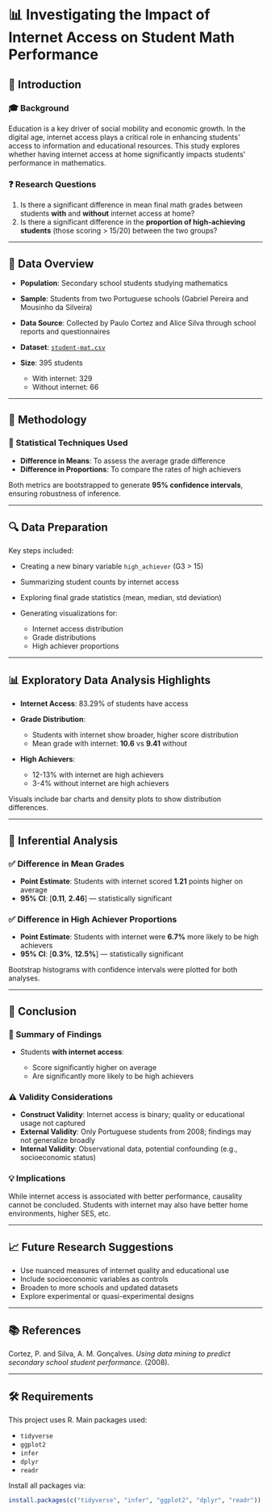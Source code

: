 
# 📊 Investigating the Impact of Internet Access on Student Math Performance

## 🧠 Introduction

### 🎓 Background

Education is a key driver of social mobility and economic growth. In the digital age, internet access plays a critical role in enhancing students' access to information and educational resources. This study explores whether having internet access at home significantly impacts students' performance in mathematics.

### ❓ Research Questions

1. Is there a significant difference in mean final math grades between students **with** and **without** internet access at home?
2. Is there a significant difference in the **proportion of high-achieving students** (those scoring > 15/20) between the two groups?

---

## 📁 Data Overview

* **Population**: Secondary school students studying mathematics
* **Sample**: Students from two Portuguese schools (Gabriel Pereira and Mousinho da Silveira)
* **Data Source**: Collected by Paulo Cortez and Alice Silva through school reports and questionnaires
* **Dataset**: [`student-mat.csv`](student-mat.csv)
* **Size**: 395 students

  * With internet: 329
  * Without internet: 66

---

## 📐 Methodology

### 🔢 Statistical Techniques Used

* **Difference in Means**: To assess the average grade difference
* **Difference in Proportions**: To compare the rates of high achievers

Both metrics are bootstrapped to generate **95% confidence intervals**, ensuring robustness of inference.

---

## 🔍 Data Preparation

Key steps included:

* Creating a new binary variable `high_achiever` (G3 > 15)
* Summarizing student counts by internet access
* Exploring final grade statistics (mean, median, std deviation)
* Generating visualizations for:

  * Internet access distribution
  * Grade distributions
  * High achiever proportions

---

## 📊 Exploratory Data Analysis Highlights

* **Internet Access**: 83.29% of students have access
* **Grade Distribution**:

  * Students with internet show broader, higher score distribution
  * Mean grade with internet: **10.6** vs **9.41** without
* **High Achievers**:

  * 12-13% with internet are high achievers
  * 3-4% without internet are high achievers

Visuals include bar charts and density plots to show distribution differences.

---

## 🔬 Inferential Analysis

### ✅ Difference in Mean Grades

* **Point Estimate**: Students with internet scored **1.21** points higher on average
* **95% CI**: \[**0.11**, **2.46**] — statistically significant

### ✅ Difference in High Achiever Proportions

* **Point Estimate**: Students with internet were **6.7%** more likely to be high achievers
* **95% CI**: \[**0.3%**, **12.5%**] — statistically significant

Bootstrap histograms with confidence intervals were plotted for both analyses.

---

## 📌 Conclusion

### 🔎 Summary of Findings

* Students **with internet access**:

  * Score significantly higher on average
  * Are significantly more likely to be high achievers

### ⚠️ Validity Considerations

* **Construct Validity**: Internet access is binary; quality or educational usage not captured
* **External Validity**: Only Portuguese students from 2008; findings may not generalize broadly
* **Internal Validity**: Observational data, potential confounding (e.g., socioeconomic status)

### 💡 Implications

While internet access is associated with better performance, causality cannot be concluded. Students with internet may also have better home environments, higher SES, etc.

---

## 📈 Future Research Suggestions

* Use nuanced measures of internet quality and educational use
* Include socioeconomic variables as controls
* Broaden to more schools and updated datasets
* Explore experimental or quasi-experimental designs

---

## 📚 References

Cortez, P. and Silva, A. M. Gonçalves. *Using data mining to predict secondary school student performance.* (2008).

---

## 🛠 Requirements

This project uses R. Main packages used:

* `tidyverse`
* `ggplot2`
* `infer`
* `dplyr`
* `readr`

Install all packages via:

```r
install.packages(c("tidyverse", "infer", "ggplot2", "dplyr", "readr"))
```

